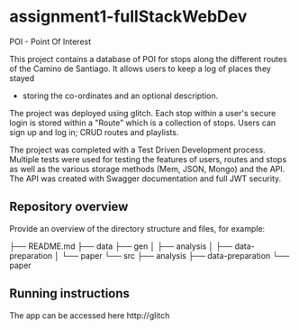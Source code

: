 # assignment1-fullStackWebDev

POI - Point Of Interest

This project contains a database of POI for stops along the different routes of the Camino de Santiago. It allows users to keep a log of places they stayed
- storing the co-ordinates and an optional description.

The project was deployed using glitch. Each stop within a user's secure login is stored within a "Route" which is a collection of stops. Users can sign up and log in;
CRUD routes and playlists.

The project was completed with a Test Driven Development process. Multiple tests were used for testing the features of users, routes and stops as well as the various
 storage methods (Mem, JSON, Mongo) and the API. The API was created with Swagger documentation and full JWT security.


## Repository overview

Provide an overview of the directory structure and files, for example:

├── README.md
├── data
├── gen
│   ├── analysis
│   ├── data-preparation
│   └── paper
└── src
    ├── analysis
    ├── data-preparation
    └── paper


## Running instructions
The app can be accessed here  http://glitch




